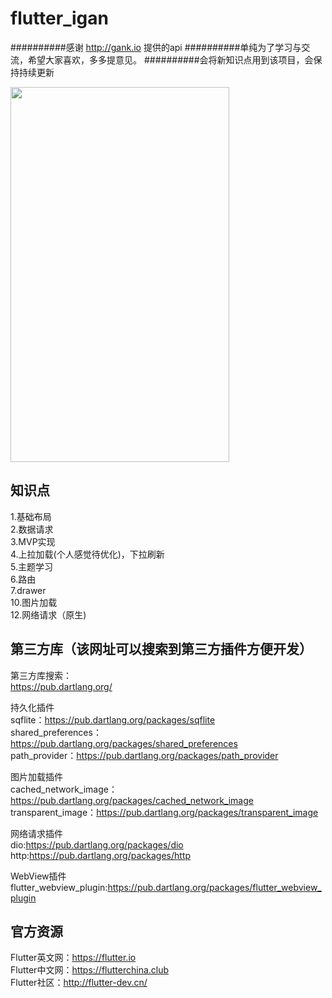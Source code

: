 # flutter_igan

##########感谢 http://gank.io 提供的api
##########单纯为了学习与交流，希望大家喜欢，多多提意见。
##########会将新知识点用到该项目，会保持持续更新

<img src="https://github.com/zhujian1989/flutter_study/blob/master/screenshot/10.jpeg" width="350" height="600">

## 知识点
1.基础布局  
2.数据请求  
3.MVP实现  
4.上拉加载(个人感觉待优化)，下拉刷新   
5.主题学习  
6.路由  
7.drawer    
10.图片加载    
12.网络请求（原生)          

## 第三方库（该网址可以搜索到第三方插件方便开发）
第三方库搜索：  
https://pub.dartlang.org/         

持久化插件  
sqflite：https://pub.dartlang.org/packages/sqflite  
shared_preferences：https://pub.dartlang.org/packages/shared_preferences  
path_provider：https://pub.dartlang.org/packages/path_provider  

图片加载插件  
cached_network_image：https://pub.dartlang.org/packages/cached_network_image  
transparent_image：https://pub.dartlang.org/packages/transparent_image  

网络请求插件  
dio:https://pub.dartlang.org/packages/dio  
http:https://pub.dartlang.org/packages/http

WebView插件  
flutter_webview_plugin:https://pub.dartlang.org/packages/flutter_webview_plugin  

## 官方资源
Flutter英文网：https://flutter.io  
Flutter中文网：https://flutterchina.club  
Flutter社区：http://flutter-dev.cn/  
